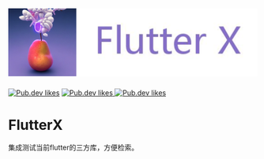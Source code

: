   <h1 align="center">
    <picture>
      <img alt="Flutter" src="https://github.com/9527001/FlutterX/blob/main/assets/icon/logo_head.png">
    </picture>
  </h1>
  
<p align="left">
    <a href="https://github.com/9527001/FlutterX/"><img src="https://img.shields.io/github/forks/9527001/FlutterX?style=social" alt="Pub.dev likes"/></a>
      </a>
       <a href="https://github.com/9527001/FlutterX/"><img src="https://img.shields.io/github/watchers/9527001/FlutterX?style=social" alt="Pub.dev likes"/>
 </a>
       <a href="https://github.com/9527001/FlutterX/"><img src="https://img.shields.io/github/stars/9527001/FlutterX?style=social" alt="Pub.dev likes"/>
 </a>
</p>

# FlutterX

集成测试当前flutter的三方库，方便检索。
